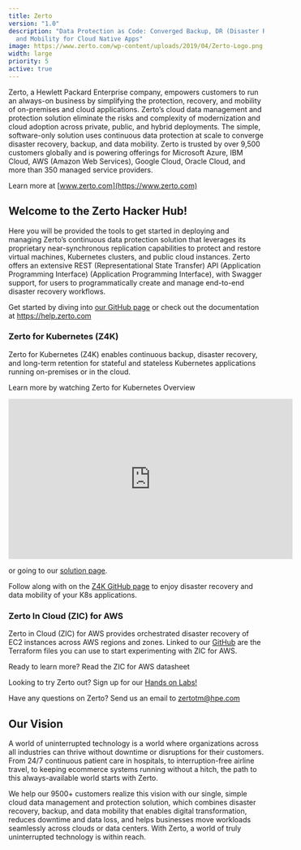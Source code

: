 ```yaml
---
title: Zerto
version: "1.0"
description: "Data Protection as Code: Converged Backup, DR (Disaster Recovery),
  and Mobility for Cloud Native Apps"
image: https://www.zerto.com/wp-content/uploads/2019/04/Zerto-Logo.png
width: large
priority: 5
active: true
---
```

Zerto, a Hewlett Packard Enterprise company, empowers customers to run an always-on business by simplifying the protection, recovery, and mobility of on-premises and cloud applications. Zerto’s cloud data management and protection solution eliminate the risks and complexity of modernization and cloud adoption across private, public, and hybrid deployments. The simple, software-only solution uses continuous data protection at scale to converge disaster recovery, backup, and data mobility. Zerto is trusted by over 9,500 customers globally and is powering offerings for Microsoft Azure, IBM Cloud, AWS (Amazon Web Services), Google Cloud, Oracle Cloud, and more than 350 managed service providers.

Learn more at [www.zerto.com](https://www.zerto.com)

## Welcome to the Zerto Hacker Hub!

Here you will be provided the tools to get started in deploying and managing Zerto’s continuous data protection solution that leverages its proprietary near-synchronous replication capabilities to protect and restore virtual machines, Kubernetes clusters, and public cloud instances. Zerto offers an extensive REST (Representational State Transfer) API (Application Programming Interface) (Application Programming Interface), with Swagger support, for users to programmatically create and manage end-to-end disaster recovery workflows.

Get started by diving into [our GitHub page](https://github.com/ZertoPublic) or check out the documentation at <https://help.zerto.com>

### Zerto for Kubernetes (Z4K)

Zerto for Kubernetes (Z4K) enables continuous backup, disaster recovery, and long-term retention for stateful and stateless Kubernetes applications running on-premises or in the cloud.

Learn more by watching Zerto for Kubernetes Overview 

<iframe width="560" height="315" src="https://www.youtube.com/embed/EIQcOIcbBwU" frameborder="0" allow="accelerometer; autoplay; clipboard-write; encrypted-media; gyroscope; picture-in-picture" allowfullscreen></iframe>

or going to our [solution page](https://www.zerto.com/solutions/workloads-and-applications/zerto-for-kubernetes/).

Follow along with on the [Z4K GitHub page](https://github.com/ZertoPublic/Z4K/blob/main/docs/DeployingZertoForK8S.md) to enjoy disaster recovery and data mobility of your K8s applications.

### Zerto In Cloud (ZIC) for AWS

Zerto in Cloud (ZIC) for AWS provides orchestrated disaster recovery of EC2 instances across AWS regions and zones. Linked to our [GitHub](https://github.com/ZertoPublic/ZIC-AWS) are the Terraform files you can use to start experimenting with ZIC for AWS.

Ready to learn more? Read the ZIC for AWS datasheet

Looking to try Zerto out? Sign up for our [Hands on Labs! ](https://www.zerto.com/myzerto/labs)

Have any questions on Zerto? Send us an email to zertotm@hpe.com

## Our Vision

A world of uninterrupted technology is a world where organizations across all industries can thrive without downtime or disruptions for their customers. From 24/7 continuous patient care in hospitals, to interruption-free airline travel, to keeping ecommerce systems running without a hitch, the path to this always-available world starts with Zerto.

We help our 9500+ customers realize this vision with our single, simple cloud data management and protection solution, which combines disaster recovery, backup, and data mobility that enables digital transformation, reduces downtime and data loss, and helps businesses move workloads seamlessly across clouds or data centers. With Zerto, a world of truly uninterrupted technology is within reach.